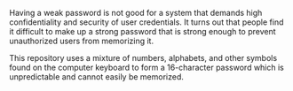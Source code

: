 Having a weak password is not good for a system that demands high confidentiality and security of user credentials. It turns out that people find it difficult to make up a strong password that is strong enough to prevent unauthorized users from memorizing it. 
 
This repository uses a mixture of numbers, alphabets, and other symbols found on the computer keyboard to form a 16-character password which is unpredictable and cannot easily be memorized. 
